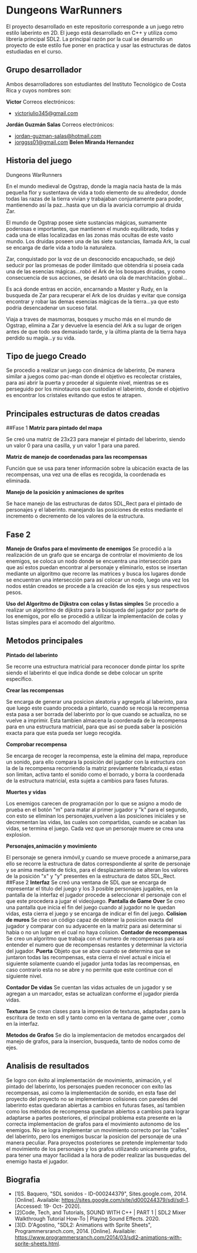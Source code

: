 # Dungeons WarRunners
  El proyecto desarrollado en este repositorio corresponde a un juego retro estilo laberinto en 2D. El juego está desarrollado en C++ y utiliza como librería principal SDL2. La principal razón por la cual se desarrollo un proyecto de este estilo fue poner en practica y usar las estructuras de datos estudiadas en el curso.
  
## Grupo desarrollador
  Ambos desarrolladores son estudiantes del Instituto Tecnológico de Costa Rica y cuyos nombres son:
  
**Victor**
  Correos electrónicos:
  - victorjulio345@gmail.com
  
**Jordán Guzmán Salas**
  Correos electrónicos:
  - jordan-guzman-salas@hotmail.com
  - jorggss01@gmail.com
  **Belen Miranda Hernandez**
  
  
## Historia del juego

Dungeons WarRunners

En el mundo medieval de Ogstrap, donde la magia nacia hasta de la más pequeña flor y sustentava de vida a todo elemento de su alrededor, donde todas las razas de la tierra vivian y trabajaban conjuntamente para poder, mantienendo así la paz...hasta que un dia la avaricia corrumpio al druida Zar. 

El mundo de Ogstrap posee siete sustancias mágicas, sumamente poderosas e importantes, que mantienen el mundo equilibrado, todas y cada una de ellas localizadas en las zonas más ocultas de este vasto mundo. Los druidas poseen una de las siete sustancias, llamada Ark, la cual se encarga de darle vida a todo la naturaleza.

Zar, conquistado por la voz de un desconocido encapuchado, se dejó seducir por las promesas de poder ilimitado que obtendría si poseia cada una de las esencias mágicas...robó el Ark de los bosques druidas, y como consecuencia de sus acciones, se desató una ola de marchitación global...

Es acá donde entras en acción, encarnando a Master y Rudy, en la busqueda de Zar para recuperar el Ark de los druidas y evitar que consiga encontrar y robar las demas esencias mágicas de la tierra...ya que esto podria desencadenar un suceso fatal.

Viaja a traves de masmorras, bosques y mucho más en el mundo de Ogstrap, elimina a Zar y devuelve la esencia del Ark a su lugar de origen antes de que todo sea demasiado tarde, y la última planta de la tierra haya perdido su magia...y su vida.
## Tipo de juego Creado
  Se procedio a realizar un juego con dinámica de laberinto, De manera similar a juegos como pac-man donde el objetivo es recolectar cristales, para asi abrir la puerta y proceder al siguiente nivel, mientras se es perseguido por los minotauros que custodian el laberinto, donde el objetivo es encontrar los cristales evitando que estos te atrapen.
## Principales estructuras de datos creadas
 ##Fase 1
**Matriz para pintado del mapa**

Se creó una matriz de 23x23 para manejar el pintado del laberinto, siendo un valor 0 para una casilla, y un valor 1 para una pared.

**Matriz de manejo de coordenadas para las recompensas**

   Función que se usa para tener información sobre la ubicación exacta de las recompensas, una vez una de ellas es recogida, la coordenada es eliminada.
   
**Manejo de la posición y animaciones de sprites**

   Se hace manejo de las estructuras de datos SDL_Rect para el pintado de personajes y el laberinto. manejando las posiciones de estos mediante el incremento 
   o decremento de los valores de la estructura.
  ## Fase 2 
  **Manejo de Grafos para el movimento de enemigos**
  Se procedió a la realización de un grafo que se encarga de controlar el movimiento de los enemigos, se coloca un nodo donde se encuentra una intersección para que así estos puedan encontrar al personaje y eliminarlo, estos se insertan mediante un algoritmo  que recorre las matrices y busca los lugares donde se encuentran una intersección para así colocar un nodo, luego una vez los nodos están creados se procede a la creación de los ejes y sus respectivos pesos. 
  
  **Uso del Algoritmo de Dijkstra con colas y listas simples**
  Se procedio a realizar un algoritmo de dijkstra para la búsqueda del jugador por parte de los enemigos, por ello se procedió a utilizar la implementación de colas y listas simples para el acomodo del algoritmo.

## Metodos principales

  **Pintado del laberinto**
  
  Se recorre una estructura matricial para reconocer donde pintar los sprite siendo el laberinto el que indica donde se debe colocar un sprite específico.
  
  **Crear las recompensas**
  
  Se encarga de generar una posicion aleatoria y agregarla al laberinto, para que luego este cuando proceda a pintarlo, cuando se recoja la recompensa esta pasa a ser borrada del laberinto por lo que cuando se actualiza, no se vuelve a imprimir. Esta tambien almacena la coordenada de la recompensa para en una estructura matricial, para que asi se pueda saber la posición exacta para que esta pueda ser luego recogida.
  
  **Comprobar recompensa**
  
  Se encarga de recoger la recompensa, este la elimina del mapa, reproduce un sonido, para ello compara la posición del jugador con la estructura con la de la recompensa recorriendo la matriz previamente fabricada,si estas son limitan, activa tanto el sonido como el borrado, y borra la coordenada de la estructura matricial,
  esta sujeta a cambios para fases futuras.
  
  **Muertes y vidas**
  
  Los enemigos carecen de programación por lo que se asigno a modo de prueba en el botón "m" para matar al primer jugador y "k" para el segundo, con esto se eliminan los personajes,vuelven a las posiciones iniciales y se decrementan las vidas, las cuales son compartidas, cuando se acaban las vidas, se termina el juego. Cada vez que un personaje muere se crea una explosion.
  
  **Personajes,animación y movimiento**
  
  El personaje se genera inmóvil,y cuando se mueve procede a animarse,para ello se recorre la estructura de datos correspondiente al sprite de personaje y se anima mediante de ticks, para el desplazamiento se alteran los valores de la posición "x" y "y" presentes en la estructura de datos SDL_Rect. 
  ##Fase 2
  **Interfaz**
    Se creó una ventana de SDL que se encarga de representar el titulo del juego y los 3 posible personajes jugables, en la pantalla de la interfaz el jugador  procede a seleccionar el personaje con el que este procedera a jugar el videojuego.
   **Pantalla de Game Over**
   Se creo una pantalla que inicia el fin del juego cuando al jugador no le quedan vidas, esta cierra el juego y se encarga de indicar el fin del juego.
   **Colision de muros**
   Se creo un código capaz de obtener la posicion exacta del jugador y comparar con su adyacente en la matriz para asi determinar si habia o no un lugar en el cual no haya colision.
   **Contador de recompensas**
   Se creo un algoritmo que trabaja con el numero de recompensas para así entender el numero que de recompensas restantes y determinar la victoria del jugador.
   **Puerta**
   Objeto que se abre cuando se determina que se juntaron todas las recompensas, esta cierra el nivel actual e inicia el siguiente solamente cuando el jugador junta todas las recompensas, en caso contrario esta no se abre y no permite que este continue con el siguiente nivel.
   
   
   **Contador De vidas** 
   Se cuentan las vidas actuales de un jugador y se agregan a un marcador, estas se actualizan conforme el jugador pierda vidas.
   
   **Texturas**
   Se crean clases para la impresion de texturas, adaptadas para la escritura de  texto en sdl y tanto como en la ventana de game over , como en la interfaz.
   
   **Metodos de Grafos**
   Se dio la implementacion de metodos encargados del manejo de grafos, para la insercion, busqueda, tanto de nodos como de ejes.
## Analisis de resultados
Se logro con éxito al implementación de movimiento, animación, y el pintado del laberinto, los personajes pueden reconocer con exito las recompensas, asi como la implementación de
  sonido, en esta fase del proyecto del proyecto no se implementaron colisiones con paredes del laberinto estas quedaran abiertas a cambios en futuras fases, así tambien
  como los métodos de recompensa quedaran abiertos a cambios para lograr adaptarse a partes posteriores, el principal problema esta presente en la correcta implementacion de grafos para el movimiento autonomo de los enemigos. No se logra implementar un movimiento correcto por las "calles" del laberinto, pero los enemigos buscar la posicion del personaje de una manera peculiar. Para proyectos posteriores se pretende implementar todo el movimiento de los personajes y los grafos utilizando unicamente grafos, para tener una mayor facilidad a la hora de poder realizar las busquedas del enemigo hasta el jugador.
  
## Biografia
- [1]S. Baquero, "SDL sonidos - ID-000244379", Sites.google.com, 2014. [Online]. Available: https://sites.google.com/site/id000244379/sdl/sdl-1. [Accessed: 19- Oct- 2020].
- [2]Code, Tech, and Tutorials, SOUND WITH C++ | PART 1 | SDL2 Mixer Walkthrough Tutorial How-To | Playing Sound Effects. 2020.
- [3]D. D'Agostino, "SDL2: Animations with Sprite Sheets", Programmersranch.com, 2014. [Online]. Available: https://www.programmersranch.com/2014/03/sdl2-animations-with-sprite-sheets.html. 
